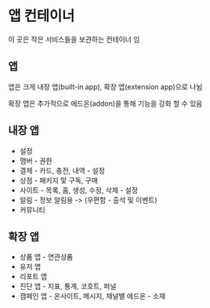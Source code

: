 # 앱 컨테이너

이 곳은 작은 서비스들을 보관하는 컨테이너 임

## 앱

앱은 크게 내장 앱(built-in app), 확장 앱(extension app)으로 나뉨

확장 앱은 추가적으로 에드온(addon)을 통해 기능을 강화 할 수 있음

## 내장 앱

- 설정
- 맴버 - 권한
- 결제 - 카드, 충전, 내역 - 설정
- 상점 - 패키지 맟 구독, 구매
- 사이트 - 목록, 홈, 생성, 수정, 삭제 - 설정
- 알림 - 정보 알림용 -> (우편함 - 출석 및 이벤트)
- 커뮤니티

## 확장 앱

- 상품 앱 - 연관상품
- 유저 앱
- 리포트 앱
- 진단 앱 - 지표, 통계, 코호트, 퍼널
- 캠페인 앱 - 온사이트, 메시지, 채널별 에드온 - 소재
